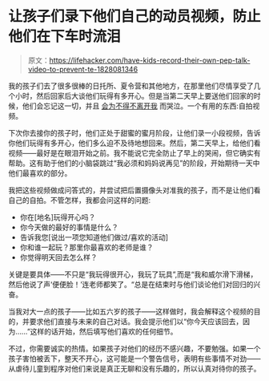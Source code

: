 # 让孩子们录下他们自己的动员视频，防止他们在下车时流泪

> 原文：<https://lifehacker.com/have-kids-record-their-own-pep-talk-video-to-prevent-te-1828081346>

我的孩子们去了很多很棒的日托所、夏令营和其他地方，在那里他们尽情享受了几个小时，然后回家后大谈他们玩得有多开心。但是当第二天早上要送他们回家的时候，他们会忘记这一切，并且 [会为不得不离开我](https://lifehacker.com/reduce-day-care-drop-off-tears-with-a-goodbye-ritual-1818620846) 而哭泣。一个有用的东西:自拍视频。



下次你去接你的孩子时，他们正处于甜蜜的蜜月阶段，让他们录一小段视频，告诉你他们玩得有多开心，他们多么迫不及待地想回来。然后，第二天早上，给他们看视频——最好是在眼泪开始之前。我不能说它完全防止了早上的哭闹，但它确实有帮助。这有助于他们的小脑袋跳过“我必须和妈妈说再见”的阶段，开始期待一天中他们最喜欢的部分。

我把这些视频做成问答式的，并尝试把后置摄像头对准我的孩子，而不是让他们看自己的自拍。不管怎样，我都会问这样的问题:

*   你在[地名]玩得开心吗？
*   你今天做的最好的事情是什么？
*   告诉我您[说出一项您知道他们做过/喜欢的活动]
*   你和谁一起玩？那里你最喜欢的老师是谁？
*   你觉得明天回去怎么样？

关键是要具体——不只是“我玩得很开心，我玩了玩具”,而是“我和威尔滑下滑梯，然后他说了声‘便便脸！’连老师都笑了。“总是在结束时与他们谈论他们对回归的兴奋。

当我对大一点的孩子——比如五六岁的孩子——这样做时，我会解释这个视频的目的，并要求他们直接与未来的自己对话。我会提示他们以“你今天应该回去，因为……”这样的话开始，然后填写他们喜欢的任何细节。

不过，你需要诚实的热情。如果孩子对他们的经历不感兴趣，不要勉强。如果一个孩子害怕被丢下，整天不开心，这可能是一个警告信号，表明有些事情不对劲——从虐待儿童到程序对他们来说是真正无聊和没有乐趣的，所以认真对待你的孩子。